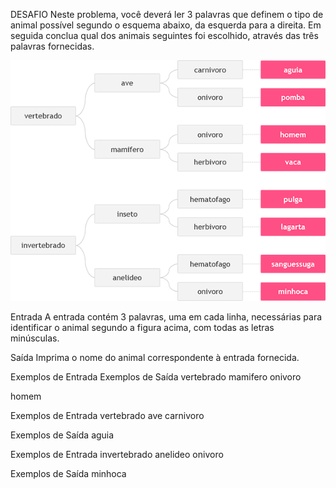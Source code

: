 DESAFIO
Neste problema, você deverá ler 3 palavras que definem o tipo de animal possível segundo o esquema abaixo, da esquerda para a direita.  Em seguida conclua qual dos animais seguintes foi escolhido, através das três palavras fornecidas.

![](UOJ_1049_b.png)

Entrada
A entrada contém 3 palavras, uma em cada linha, necessárias para identificar o animal segundo a figura acima, com todas as letras minúsculas.

Saída
Imprima o nome do animal correspondente à entrada fornecida.

 
Exemplos de Entrada	Exemplos de Saída
vertebrado
mamifero
onivoro

homem

 

Exemplos de Entrada	
vertebrado
ave
carnivoro

Exemplos de Saída
aguia

 

Exemplos de Entrada	
invertebrado
anelideo
onivoro

Exemplos de Saída
minhoca